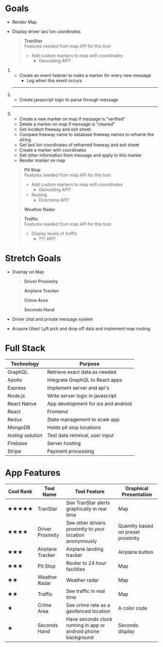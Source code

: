# Goals

- Render Map
- Display driver lan/ lon coordinates

  > **TranStar**  
  > Features needed from map API for this tool:
  >
  > - Add custom markers to map with coordinates
  >   - Geocoding API?

1.  - Create an event listener to make a marker for every new message
      - Log when this event occurs

    ***

2.  - Create javascript logic to parse through message

    ***

3.  - Create a new marker on map if message is "verified"
    - Delete a marker on map if message is "cleared"
    - Get incident freeway and exit street
    - Compare freeway name to database freeway names to reframe the string
    - Get lan/ lon coordinates of reframed freeway and exit street
    - Create a marker with coordinates
    - Get other information from message and apply to this marker
    - Render marker on map

    > **Pit Stop**  
    > Features needed from map API for this tool:
    >
    > - Add custom markers to map with coordinates
    >   - Geocoding API?
    > - Routing
    >   - Directions API?

    > **Weather Radar**

    > **Traffic**  
    > Features needed from map API for this tool:
    >
    > - Display levels of traffic
    >   - ??? API?

# Stretch Goals

- Overlay on Map

  > **Driver Proximity**

  > **Airplane Tracker**

  > **Crime Area**

  > **Seconds Hand**

- Driver chat and private message system
- Acquire Uber/ Lyft pick and drop off data and implement map routing

# Full Stack

| Technology         | Purpose                             |
| ------------------ | ----------------------------------- |
| GraphQL            | Retrieve exact data as needed       |
| Apollo             | Integrate GraphQL to React apps     |
| Express            | Implement server and api's          |
| Node.js            | Write server logic in javascript    |
| React Native       | App development for ios and android |
| React              | Frontend                            |
| Redux              | State management to scale app       |
| MongoDB            | Holds pit stop locations            |
| _testing solution_ | Test data retreival, user input     |
| Firebase           | Server hosting                      |
| Stripe             | Payment processing                  |

# App Features

| Cool Rank | Tool Name        | Tool Feature                                                  | Graphical Presentation             |
| --------- | ---------------- | ------------------------------------------------------------- | ---------------------------------- |
| ★★★★★     | TranStar         | See TranStar alerts graphically in real time                  | Map                                |
| ★★★★      | Driver Proximity | See other drivers proximity to your location anonymously      | Quantity based on preset proximity |
| ★★★       | Airplane Tracker | Airplane landing tracker                                      | Airplane button                    |
| ★★★       | Pit Stop         | Router to 24 hour facilities                                  | Map                                |
| ★★        | Weather Radar    | Weather radar                                                 | Map                                |
| ★★        | Traffic          | See traffic in real time                                      | Map                                |
| ★         | Crime Area       | See crime rate as a geofenced location                        | A color code                       |
| ★         | Seconds Hand     | Have seconds clock running in app or android phone background | Seconds display                    |
